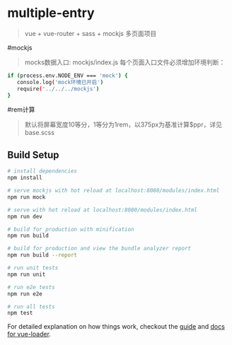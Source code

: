 # multiple-entry

> vue + vue-router + sass + mockjs  多页面项目

#mockjs
> mocks数据入口: mockjs/index.js
> 每个页面入口文件必须增加环境判断：
``` bash
if (process.env.NODE_ENV === 'mock') {
   console.log('mock环境已开启')
   require('../../../mockjs')
}
```
#rem计算
>默认将屏幕宽度10等分，1等分为1rem，以375px为基准计算$ppr，详见base.scss

## Build Setup

``` bash
# install dependencies
npm install

# serve mockjs with hot reload at localhost:8080/modules/index.html
npm run mock

# serve with hot reload at localhost:8080/modules/index.html
npm run dev

# build for production with minification
npm run build

# build for production and view the bundle analyzer report
npm run build --report

# run unit tests
npm run unit

# run e2e tests
npm run e2e

# run all tests
npm test
```

For detailed explanation on how things work, checkout the [guide](http://vuejs-templates.github.io/webpack/) and [docs for vue-loader](http://vuejs.github.io/vue-loader).
